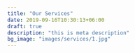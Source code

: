 ```yaml
---
title: "Our Services"
date: 2019-09-16T10:30:13+06:00
draft: true
description: "this is meta description"
bg_image: "images/services/1.jpg"
---
```


